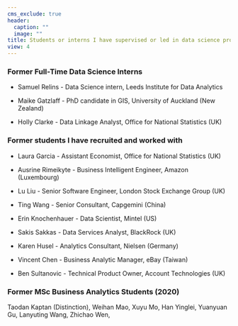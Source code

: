 ```yaml
---
cms_exclude: true
header:
  caption: ""
  image: ""
title: Students or interns I have supervised or led in data science projects
view: 4
---
```


### Former Full-Time Data Science Interns

-   Samuel Relins - Data Science intern, Leeds Institute for Data Analytics

-   Maike Gatzlaff - PhD candidate in GIS, University of Auckland (New Zealand)

-   Holly Clarke - Data Linkage Analyst, Office for National Statistics (UK)

### Former students I have recruited and worked with

-   Laura Garcia - Assistant Economist, Office for National Statistics (UK)

-   Ausrine Rimeikyte - Business Intelligent Engineer, Amazon (Luxembourg)

-   Lu Liu - Senior Software Engineer, London Stock Exchange Group (UK)

-   Ting Wang - Senior Consultant, Capgemini (China)

-   Erin Knochenhauer - Data Scientist, Mintel (US)

-   Sakis Sakkas - Data Services Analyst, BlackRock (UK)

-   Karen Husel - Analytics Consultant, Nielsen (Germany)

-   Vincent Chen - Business Analytic Manager, eBay (Taiwan)

-   Ben Sultanovic - Technical Product Owner, Account Technologies (UK)

### Former MSc Business Analytics Students (2020)

Taodan Kaptan (Distinction), Weihan Mao, Xuyu Mo, Han Yinglei, Yuanyuan Gu, Lanyuting Wang, Zhichao Wen,
